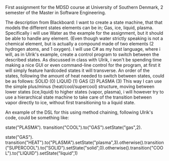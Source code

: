 First assignment for the MDSD course at University of Southern Denmark, 2 semester of the Master in Software Engineering.

The description from Blackboard:
I want to create a state machine, that that models the different states elements can be in; Gas, ice, liquid, plasma. Specifically i will use Water as the example for the assignment, but it should be able to handle any element. (Even though water strictly speaking is not a chemical element, but is actually a compound made of two elements (2 hydrogen atoms, and 1 oxygen). I will use C# as my host language, where i will, as in Ulrik's example, create a control program to switch between the described states. As discussed in class with Ulrik, i won't be spending time making a nice GUI or even command-line control for the program, at first it will simply feature hardcoded states it will transverse. An order of the states, following the amount of heat needed to switch between states, could be as follows:
SOLID (0)
LIQUID (1)
GAS (2)
PLASMA (3)
This way I can use the simple plus/minus (heat/cool/supercool) structure, moving between lower states (ice,liquid) to higher states (vapor, plasma), i will however try to use a hierarchical state machine to take care of the transition between vapor directly to ice, without first transitioning to a liquid state.


An example of the DSL for this using method chaining, following Ulrik's code, could be something like:

state("PLASMA").
transition("COOL").to("GAS").setState("gas",2).
 
state("GAS").
transition("HEAT").to("PLASMA").setState("plasma",3).otherwise().transition("SUPERCOOL").to("SOLID").setState("solid",0).otherwise().transition("COOL").to("LIQUID").setState("liquid",1)

